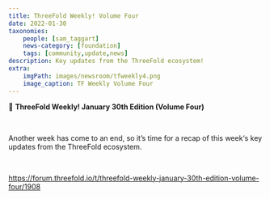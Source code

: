 ```yaml
---
title: ThreeFold Weekly! Volume Four
date: 2022-01-30
taxonomies:
    people: [sam_taggart]
    news-category: [foundation]
    tags: [community,update,news]
description: Key updates from the ThreeFold ecosystem!
extra:
    imgPath: images/newsroom/tfweekly4.png
    image_caption: TF Weekly Volume Four
---
```



📰 **ThreeFold Weekly! January 30th Edition (Volume Four)**

<br/>

Another week has come to an end, so it’s time for a recap of this week‘s key updates from the ThreeFold ecosystem.

<br/>

https://forum.threefold.io/t/threefold-weekly-january-30th-edition-volume-four/1908